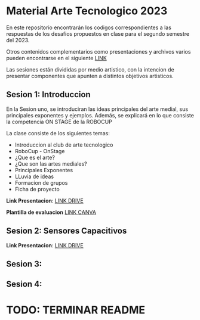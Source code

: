# Material Arte Tecnologico 2023

En este repositorio encontrarán los codigos correspondientes a las respuestas de los desafios propuestos en clase para el segundo semestre del 2023.

Otros contenidos complementarios como presentaciones y archivos varios pueden encontrarse en el siguiente [LINK](https://drive.google.com/drive/folders/1Tn7V2JQ0QPvpc4EZ5BK7eQtjyOt47Y34?usp=drive_link)

Las sesiones están divididas por medio artistico, con la intencion de presentar componentes que apunten a distintos objetivos artisticos.

## Sesion 1: Introduccion

En la Sesion uno, se introduciran las ideas principales del arte medial, sus principales exponentes y ejemplos. Además, se explicará en lo que consiste la competencia ON STAGE de la ROBOCUP

La clase consiste de los siguientes temas:
- Introduccion al club de arte tecnologico
- RoboCup - OnStage
- ¿Que es el arte?
- ¿Que son las artes mediales?
- Principales Exponentes
- LLuvia de ideas
- Formacion de grupos
- Ficha de proyecto

**Link Presentacion**: [LINK DRIVE](https://docs.google.com/presentation/d/1EviYbPaaKb9tqKLpUtJP-oxA1Q4d3Op3gEAHCVnIopA/edit?usp=sharing)

**Plantilla de evaluacion** [LINK CANVA](https://www.canva.com/design/DAFrRIBWJRk/pvOt982nAicLqgf-bzcupw/view?utm_content=DAFrRIBWJRk&utm_campaign=designshare&utm_medium=link&utm_source=publishsharelink&mode=preview)

## Sesion 2: Sensores Capacitivos

**Link Presentacion**: [LINK DRIVE](https://docs.google.com/presentation/d/120B2YWuYqQmPIkVZ62XbVx8jG2YkdnKKIFmK2jPqY4I/edit?usp=sharing)

## Sesion 3: 

## Sesion 4:

# TODO: TERMINAR README
